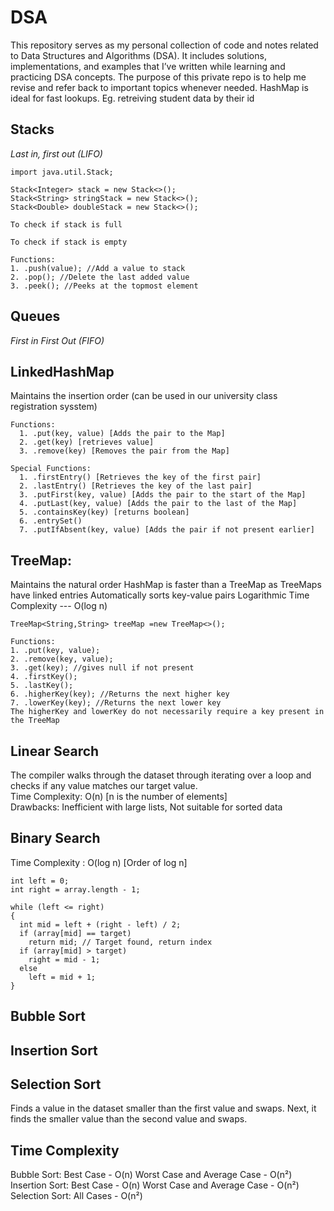 # DSA
This repository serves as my personal collection of code and notes related to Data Structures and Algorithms (DSA). It includes solutions, implementations, and examples that I’ve written while learning and practicing DSA concepts. The purpose of this private repo is to help me revise and refer back to important topics whenever needed.
HashMap is ideal for fast lookups. Eg. retreiving student data by their id
## Stacks
_Last in, first out (LIFO)_
```
import java.util.Stack;
```
```
Stack<Integer> stack = new Stack<>();
Stack<String> stringStack = new Stack<>();
Stack<Double> doubleStack = new Stack<>();
```
```
To check if stack is full

```
```
To check if stack is empty
```
```
Functions:
1. .push(value); //Add a value to stack
2. .pop(); //Delete the last added value
3. .peek(); //Peeks at the topmost element
```
## Queues
_First in First Out (FIFO)_

## LinkedHashMap
Maintains the insertion order (can be used in our university class registration sysstem)
```
Functions:
  1. .put(key, value) [Adds the pair to the Map]
  2. .get(key) [retrieves value]
  3. .remove(key) [Removes the pair from the Map]
```
```
Special Functions: 
  1. .firstEntry() [Retrieves the key of the first pair]
  2. .lastEntry() [Retrieves the key of the last pair]
  3. .putFirst(key, value) [Adds the pair to the start of the Map]
  4. .putLast(key, value) [Adds the pair to the last of the Map]
  5. .containsKey(key) [returns boolean]
  6. .entrySet()
  7. .putIfAbsent(key, value) [Adds the pair if not present earlier]
```
## TreeMap: 
Maintains the natural order
HashMap is faster than a TreeMap as TreeMaps have linked entries
Automatically sorts key-value pairs
Logarithmic Time Complexity --- O(log n)
```
TreeMap<String,String> treeMap =new TreeMap<>();
```
```
Functions:
1. .put(key, value); 
2. .remove(key, value);
3. .get(key); //gives null if not present
4. .firstKey(); 
5. .lastKey();
6. .higherKey(key); //Returns the next higher key 
7. .lowerKey(key); //Returns the next lower key
The higherKey and lowerKey do not necessarily require a key present in the TreeMap
```

## Linear Search
The compiler walks through the dataset through iterating over a loop and checks if any value matches our target value.  
Time Complexity: O(n) [n is the number of elements]  
Drawbacks: Inefficient with large lists, Not suitable for sorted data

## Binary Search
Time Complexity : O(log n) [Order of log n]
```
int left = 0;
int right = array.length - 1;

while (left <= right)
{
  int mid = left + (right - left) / 2;
  if (array[mid] == target)
    return mid; // Target found, return index
  if (array[mid] > target)
    right = mid - 1;
  else
    left = mid + 1;
}

```
## Bubble Sort
## Insertion Sort
## Selection Sort 
Finds a value in the dataset smaller than the first value and swaps. Next, it finds the smaller value than the second value and swaps.
## Time Complexity 
Bubble Sort: Best Case - O(n)
             Worst Case and Average Case - O(n²)
Insertion Sort: Best Case - O(n)
                Worst Case and Average Case - O(n²)
Selection Sort: All Cases - O(n²)
